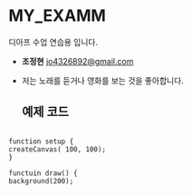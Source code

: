 # MY_EXAMM
디아프 수업 연습용 입니다.

- **조정현** jo4326892@gmail.com
- 저는 노래를 듣거나 영화를 보는 것을 좋아합니다.

  ## 예제 코드
```

function setup {
createCanvas( 100, 100);
}

functuin draw() {
background(200);



```
